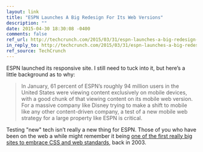 ```yaml
---
layout: link
title: "ESPN Launches A Big Redesign For Its Web Versions"
description: ""
date: 2015-04-30 18:30:08 -0400
comments: false
ref_url: http://techcrunch.com/2015/03/31/espn-launches-a-big-redesign-for-its-web-versions/
in_reply_to: http://techcrunch.com/2015/03/31/espn-launches-a-big-redesign-for-its-web-versions/
ref_source: TechCrunch
---
```


ESPN launched its responsive site. I still need to tuck into it, but here’s a little background as to why:

> In January, 61 percent of ESPN’s roughly 94 million users in the United States were viewing content exclusively on mobile devices, with a good chunk of that viewing content on its mobile web version. For a massive company like Disney trying to make a shift to mobile like any other content-driven company, a test of a new mobile web strategy for a large property like ESPN is critical.

Testing "new" tech isn’t really a new thing for ESPN. Those of you who have been on the web a while might remember it being [one of the first really big sites to embrace CSS and web standards](http://www.mikeindustries.com/blog/archive/2003/06/espn-interview), back in 2003.